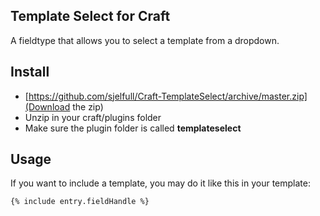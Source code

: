 ## Template Select for Craft

A fieldtype that allows you to select a template from a dropdown.

## Install 

* [https://github.com/sjelfull/Craft-TemplateSelect/archive/master.zip](Download the zip)
* Unzip in your craft/plugins folder
* Make sure the plugin folder is called **templateselect**

## Usage

If you want to include a template, you may do it like this in your template:

`{% include entry.fieldHandle %}`